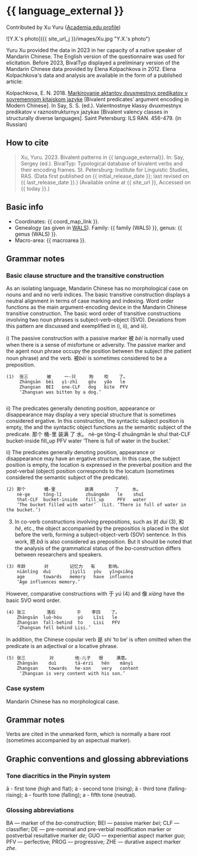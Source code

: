 # {{ language_external }}
Contributed by Xu Yuru ([Academia.edu profile](https://lmu-munich.academia.edu/YuruXu))

![Y.X.'s photo]({{ site_url_j }}/images/Xu.jpg "Y.X.'s photo")

Yuru Xu provided the data in 2023 in her capacity of a native speaker of Mandarin Chinese. The English  version of the questionnaire was used for elicitation. 
Before 2023, BivalTyp displayed a preliminary version of the Mandarin Chinese data provided by Elena Kolpachkova in 2012. Elena Kolpachkova's data and analysis are available in the form of a published article:

Kolpachkova, E. N. 2018. [Markirovanie aktantov dvuxmestnyx predikatov v sovremennom kitajskom jazyke](https://bivaltyp.info/docs/Kolpachkova_2018_Markirovanie.pdf) [Bivalent predicates’ argument encoding in Modern Chinese]. In Say, S. S. (ed.). Valentnostnye klassy dvuxmestnyx predikatov v raznostrukturnyx jazykax [Bivalent valency classes in structurally diverse languages]. Saint Petersburg: ILS RAN. 456-479. (in Russian)

## How to cite
> Xu, Yuru. 2023. Bivalent patterns in {{ language_external}}. 
> In: Say, Sergey (ed.). BivalTyp: Typological database of bivalent verbs and their encoding frames. 
> St. Petersburg: Institute for Linguistic Studies, RAS. 
> (Data first published on {{ initial_release_date }}; 
> last revised on {{ last_release_date }}.) (Available online at {{ site_url }}, 
> Accessed on {{ today }}.)

## Basic info
- Coordinates: {{ coord_map_link }}.
- Genealogy (as given in [WALS](https://wals.info/)). Family: {{ family (WALS) }}, genus: {{ genus (WALS) }}.
- Macro-area: {{ macroarea }}.

## Grammar notes

### Basic clause structure and the transitive construction

As an isolating language, Mandarin Chinese has no morphological case on nouns and and no verb indices. The basic transitive construction displays a neutral alignment in terms of case marking and indexing. Word order functions as the main argument-encoding device in the Mandarin Chinese transitive construction. The basic word order of transitive constructions involving two noun phrases is subject-verb-object (SVO). Deviations from this pattern are discussed and exemplified in i), ii), and iii).

i) The passive construction with a passive marker 被 *bèi* is normally used when there is a sense of misfortune or adversity. The passive marker and the agent noun phrase occupy the position between the subject (the patient noun phrase) and the verb. 被*bèi* is sometimes considered to be a preposition.

```
(1)  张三       被     一-只     狗    咬    了。
     Zhāngsān  bèi   yì-zhī    gǒu   yǎo   le
     Zhangsan  BEI   one-CLF   dog   bite  PFV
     ‘Zhangsan was bitten by a dog.’
     
```

ii) The predicates generally denoting position, appearance or disappearance may display a very special structure that is sometimes considered ergative. In this construction, the syntactic subject position is empty, the  and the syntactic object functions as the semantic subject of the predicate.
那个      桶-里           装满          了    水。
nè-ge    tǒng-lǐ         zhuāngmǎn   le    shuǐ
that-CLF  bucket-inside   fill_up         PFV   water
‘There is full of water in the bucket.’

ii) The predicates generally denoting position, appearance or disappearance may have an ergative structure. In this case, the subject position is empty, the location is expressed in the preverbal position and the post-verbal (object) position corresponds to the locatum (sometimes considered the semantic subject of the predicate).

```
(2) 那个       桶-里           装满        了     水。
    nè-ge     tǒng-lǐ         zhuāngmǎn   le    shuǐ
    that-CLF  bucket-inside   fill_up     PFV   water
    ‘The bucket filled with water’  (Lit. ‘There is full of water in the bucket.’)

```

3) In co-verb constructions involving prepositions, such as 对 *duì* (3), 和 *hé*, etc., the object accompanied by the prepositios is placed in the slot before the verb, forming a subject-object-verb (SOV) sentence. In this work, 把 *bǎ* is also considered as preposition. But it should be noted that the analysis of the grammatical status of the *ba*-construction differs between researchers and speakers.

```
(3) 年龄       对        记忆力   有     影响。
    niánlíng  duì       jìyìlì   yǒu   yǐngxiǎng
    age       towards   memory   have  influence
    ‘Age influences memory.’

```

However, comparative constructions with 于 *yú* (4) and 像 *xiàng* have the basic SVO word order. 

```
(4) 张三        落后        于    李四    了。
    Zhāngsān  luò-hòu      yú    Lǐsì   le
    Zhangsan  fall-behind  to    Lisi   PFV 
    ‘Zhangsan fell behind Lisi.’

```

In addition, the Chinese copular verb 是 *shì* ‘to be’ is often omitted when the predicate is an adjectival or a locative phrase.

```
(5) 张三         对        他-儿子   很     满意。
    Zhāngsān    duì       tā-érzi   hěn    mǎnyì
    Zhangsan    towards   he-son    very   content
     ‘Zhangsan is very content with his son.’

```

### Case system

Mandarin Chinese has no morphological case.

## Grammar notes

Verbs are cited in the unmarked form, which is normally a bare root (sometimes accompanied by an aspectual marker).

## Graphic conventions and glossing abbreviations

### Tone diacritics in the Pinyin system

ā - first tone (high and flat); á - second tone (rising); ǎ - third tone (falling-rising); à - fourth tone (falling); a - fifth tone (neutral).

### Glossing abbreviations

BA  — marker of the *ba*-construction; BEI — passive marker *bei*; CLF — classifier; DE — pre-nominal and pre-verbial modification marker or postverbal resultative marker *de*; GUO — experiential aspect marker *guo*; PFV — perfective; PROG — progressive; ZHE — durative aspect marker *zhe*.

